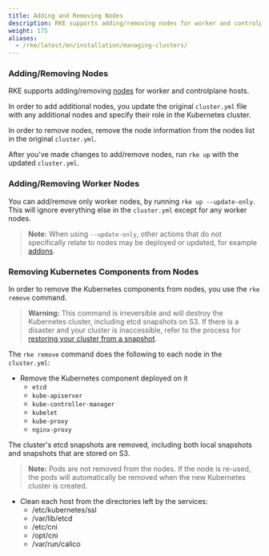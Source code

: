 ```yaml
---
title: Adding and Removing Nodes
description: RKE supports adding/removing nodes for worker and controlplane hosts. Learn about the changes you need to make to the cluster.yml in order to add/remove nodes
weight: 175
aliases:
  - /rke/latest/en/installation/managing-clusters/
---
```


### Adding/Removing Nodes

RKE supports adding/removing [nodes](config-options/nodes/) for worker and controlplane hosts.

In order to add additional nodes, you update the original `cluster.yml` file with any additional nodes and specify their role in the Kubernetes cluster.

In order to remove nodes, remove the node information from the nodes list in the original `cluster.yml`.

After you've made changes to add/remove nodes, run `rke up` with the updated `cluster.yml`.

### Adding/Removing Worker Nodes

You can add/remove only worker nodes, by running `rke up --update-only`. This will ignore everything else in the `cluster.yml` except for any worker nodes.

> **Note:** When using `--update-only`, other actions that do not specifically relate to nodes may be deployed or updated, for example [addons](../config-options/add-ons/add-ons.md).

### Removing Kubernetes Components from Nodes

In order to remove the Kubernetes components from nodes, you use the `rke remove` command.

> **Warning:** This command is irreversible and will destroy the Kubernetes cluster, including etcd snapshots on S3. If there is a disaster and your cluster is inaccessible, refer to the process for [restoring your cluster from a snapshot](etcd-snapshots/#etcd-disaster-recovery).

The `rke remove` command does the following to each node in the `cluster.yml`:

- Remove the Kubernetes component deployed on it
  - `etcd`
  - `kube-apiserver`
  - `kube-controller-manager`
  - `kubelet`
  - `kube-proxy`
  - `nginx-proxy`

The cluster's etcd snapshots are removed, including both local snapshots and snapshots that are stored on S3.

> **Note:** Pods are not removed from the nodes. If the node is re-used, the pods will automatically be removed when the new Kubernetes cluster is created.

- Clean each host from the directories left by the services:
  - /etc/kubernetes/ssl
  - /var/lib/etcd
  - /etc/cni
  - /opt/cni
  - /var/run/calico
